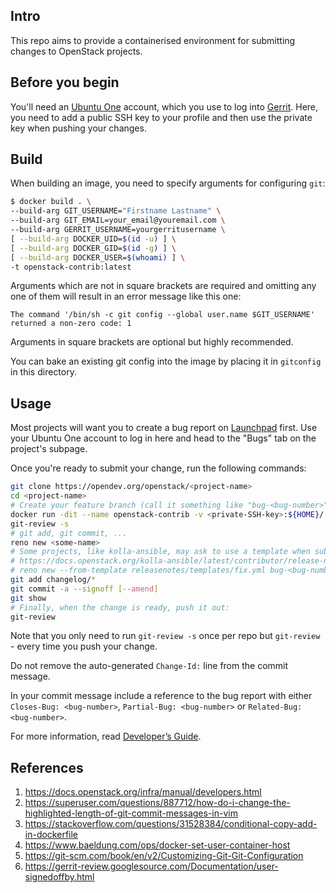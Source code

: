 ## Intro
This repo aims to provide a containerised environment for submitting changes to OpenStack projects.

## Before you begin
You'll need an [Ubuntu One](https://login.ubuntu.com/) account, which you use to log into [Gerrit](https://review.opendev.org). Here, you need to add a public SSH key to your profile and then use the private key when pushing your changes.

## Build
When building an image, you need to specify arguments for configuring `git`:

```sh
$ docker build . \
--build-arg GIT_USERNAME="Firstname Lastname" \
--build-arg GIT_EMAIL=your_email@youremail.com \
--build-arg GERRIT_USERNAME=yourgerritusername \
[ --build-arg DOCKER_UID=$(id -u) ] \
[ --build-arg DOCKER_GID=$(id -g) ] \
[ --build-arg DOCKER_USER=$(whoami) ] \
-t openstack-contrib:latest
```

Arguments which are not in square brackets are required and omitting any one of them will result in an error message like this one:

```
The command '/bin/sh -c git config --global user.name $GIT_USERNAME' returned a non-zero code: 1
```
Arguments in square brackets are optional but highly recommended.

You can bake an existing git config into the image by placing it in `gitconfig` in this directory.

## Usage
Most projects will want you to create a bug report on [Launchpad](https://launchpad.net/openstack) first. Use your Ubuntu One account to log in here and head to the "Bugs" tab on the project's subpage.

Once you're ready to submit your change, run the following commands:

```sh
git clone https://opendev.org/openstack/<project-name>
cd <project-name>
# Create your feature branch (call it something like "bug-<bug-number>") and modify the files but don't commit yet
docker run -dit --name openstack-contrib -v <private-SSH-key>:${HOME}/.ssh/id_rsa:ro -v <public-SSH-key>:${HOME}/.ssh/id_rsa.pub:ro -v $(pwd):/repo openstack-contrib:latest bash
git-review -s
# git add, git commit, ...
reno new <some-name>
# Some projects, like kolla-ansible, may ask to use a template when submitting bug fixes. See:
# https://docs.openstack.org/kolla-ansible/latest/contributor/release-notes.html#fixes
# reno new --from-template releasenotes/templates/fix.yml bug-<bug-number>
git add changelog/*
git commit -a --signoff [--amend]
git show
# Finally, when the change is ready, push it out:
git-review
```
Note that you only need to run `git-review -s` once per repo but `git-review` - every time you push your change.

Do not remove the auto-generated `Change-Id:` line from the commit message.

In your commit message include a reference to the bug report with either `Closes-Bug: <bug-number>`, `Partial-Bug: <bug-number>` or `Related-Bug: <bug-number>`.

For more information, read [Developer’s Guide](https://docs.openstack.org/infra/manual/developers.html).

## References

1. https://docs.openstack.org/infra/manual/developers.html
1. https://superuser.com/questions/887712/how-do-i-change-the-highlighted-length-of-git-commit-messages-in-vim
1. https://stackoverflow.com/questions/31528384/conditional-copy-add-in-dockerfile
1. https://www.baeldung.com/ops/docker-set-user-container-host
1. https://git-scm.com/book/en/v2/Customizing-Git-Git-Configuration
1. https://gerrit-review.googlesource.com/Documentation/user-signedoffby.html
